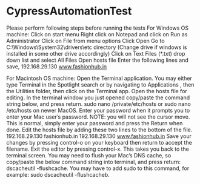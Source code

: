 # CypressAutomationTest

Please perform following steps before running the tests
For Windows OS machine:
Click on start menu
Right click on Notepad and click on Run as Administrator
Click on File from menu options
Click Open
Go to C:\Windows\System32\drivers\etc directory (Change drive if windows is installed in some other drive accordingly)
Click on Text Files (*.txt) drop down list and select All Files
Open hosts file
Enter the following lines and save,
192.168.29.130 www.fashionhub.in

For Macintosh OS machine:
Open the Terminal application. You may either type Terminal in the Spotlight search or by navigating to Applications , then the Utilities folder, then click on the Terminal app.
Open the hosts file for editing. In the terminal window you just opened copy/paste the command string below, and press return. sudo nano /private/etc/hosts or sudo nano /etc/hosts on newer MacOS.
Enter your password when it prompts you to enter your Mac user’s password. NOTE: you will not see the cursor move. This is normal, simply enter your password and press the Return when done.
Edit the hosts file by adding these two lines to the bottom of the file.
192.168.29.130 fashionhub.in
192.168.29.130 www.fashionhub.in
Save your changes by pressing control-o on your keyboard then return to accept the filename. Exit the editor by pressing control-x. This takes you back to the terminal screen.
You may need to flush your Mac’s DNS cache, so copy/paste the below command string into terminal, and press return: dscacheutil -flushcache. You may have to add sudo to this command, for example: sudo dscacheutil -flushcacheb.
